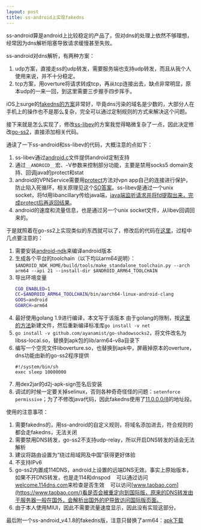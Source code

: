 ```yaml
---
layout: post
title: ss-android上实现fakedns 
---
```


ss-android算是android上比较稳定的产品了，但对dns的处理上依然不够理想，经常因为dns解析阻塞导致请求缓慢甚至失败。

ss-android对dns解析，有两种方案：
1. udp方案，直接走ss的udp转发，需要服务端也支持udp转发，而且从我个人使用来说，并不十分稳定。
2. tcp方案，用overture将请求转成tcp，再从tcp连接出去，缺点非常明显，原本udp的一来一回，到这里需要三步握手四步挥手。

iOS上surge的[fakedns的方案](https://trello.com/c/AFX8ht38)非常好，毕竟dns污染的域名是少数的，大部分人在手机上的操作也不是那么复杂，完全可以通过定制规则的方式来解决这个问题。

接下来就是怎么实现了，修改[ss-libev](https://github.com/shadowsocks/shadowsocks-libev)的方案我觉得略微复杂了一点，因此决定修改[go-ss2](https://github.com/shadowsocks/go-shadowsocks2)，直接添加相关代码。

通读了一下ss-android和ss-libev的代码，大概注意的点如下：
1. ss-libev通过[android.c](https://github.com/shadowsocks/shadowsocks-libev/blob/master/src/android.c)文件提供android定制支持
2. 通过`__ANDROID__`宏、-V参数来控制部分功能，主要是禁用socks5 domain支持、回调java的protect和stat
3. android的VPNService需要用[protect](https://developer.android.com/reference/android/net/VpnService.html#protect(int))方法对vpn app自己的连接进行保护，防止陷入死循环，相关原理见这个[SO答案](https://stackoverflow.com/a/38764232/522024)。ss-libev是通过一个unix socket，将fd用libancillary传给java端，[java端监听请求并将fd提取出来，完成protect后再返回结果](https://github.com/shadowsocks/shadowsocks-android/blob/master/mobile/src/main/scala/com/github/shadowsocks/ShadowsocksVpnThread.scala)。
4. android的速度和流量信息，也是通过另一个unix socket文件，从libev回调回来的。

于是就照着在go-ss2上实现类似的东西就可以了，修改后的代码在[这里](https://github.com/ayanamist/go-shadowsocks2/tree/ss-android)，过程中几点要注意的：
1. 需要安装[android-ndk](https://developer.android.com/ndk/downloads/index.html#stable-downloads)来编译android版本
2. 生成各个平台的toolchain（以下均以arm64说明）：`$ANDROID_NDK_HOME/build/tools/make_standalone_toolchain.py --arch arm64 --api 21 --install-dir $ANDROID_ARM64_TOOLCHAIN`
3. 导出环境变量
    ```bash
    CGO_ENABLED=1
    CC=$ANDROID_ARM64_TOOLCHAIN/bin/aarch64-linux-android-clang
    GOOS=android
    GOARCH=arm64
    ```
3. 最好使用golang 1.9进行编译，本文写于该版本
    由于golang的限制，按[这里的方法](https://github.com/golang/go/issues/21820#issuecomment-328281230)新建文件，然后重新编译标准库`go install -v net`
4. `go install -v github.com/ayanamist/go-shadowsocks2`，将文件改名为libss-local.so，替换到apk包的lib/arm64-v8a目录下
5. 编写一个空壳文件liboverture.so，也替换到apk中，屏蔽掉原本的overture，dns功能由新的go-ss2程序提供
    ```
    #!/system/bin/sh
    exec sleep 10000000
    ```
6. 用dex2jar的d2j-apk-sign签名后安装
7. 调试的时候一定要关掉selinux，否则各种奇奇怪怪的问题：`setenforce permissive`；为了不修改java代码，因此fakedns使用了[11.0.0.0/8](https://en.wikipedia.org/wiki/List_of_assigned_/8_IPv4_address_blocks#List_of_assigned_.2F8_blocks_to_the_United_States_Department_of_Defense)的地址段。

使用的注意事项：
1. 需要fakedns的，用ss-android的自定义规则，将域名添加进去，符合规则的都会走fakedns，无法关闭
2. 需要禁用DNS转发，go-ss2不支持udp-relay，所以开启DNS转发的话会无法解析
3. 建议将路由设置为“绕过局域网及中国”获得更好体验
4. 不支持IPv6
5. go-ss2内置成114DNS，android上设置的远端DNS无效。事实上原始版本，如果不开DNS转发，也是走114和dnspod
    可以通过访问[welcome.114dns.com](http://welcome.114dns.com/)来检查是否生效
    可以访问[www.taobao.com](https://www.taobao.com/)看是否会被重定向到国际版，原来的DNS转发由于服务器一般在国外，会解析出国外的IP导致访问国际版页面。
6. 由于本人使用MIUI，因此不需要流量速度显示，因此没有实现这部分。

最后附一个ss-android_v4.1.8的fakedns版，注意只替换了arm64：[apk下载](https://github.com/ayanamist/ayanamist.github.io/releases/download/ss-android-fakedns_v4.1.8/Shadowsocks_v4.1.8_fakedns.apk)
